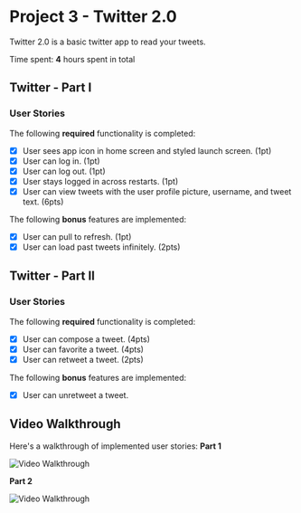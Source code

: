 # Project 3 - Twitter 2.0

Twitter 2.0 is a basic twitter app to read your tweets.

Time spent: **4** hours spent in total

## Twitter - Part I

### User Stories

The following **required** functionality is completed:

- [x] User sees app icon in home screen and styled launch screen. (1pt)
- [x] User can log in. (1pt)
- [x] User can log out. (1pt)
- [x] User stays logged in across restarts. (1pt)
- [x] User can view tweets with the user profile picture, username, and tweet text. (6pts)

The following **bonus** features are implemented:

- [x] User can pull to refresh. (1pt)
- [x] User can load past tweets infinitely. (2pts)

## Twitter - Part II

### User Stories

The following **required** functionality is completed:

- [x] User can compose a tweet. (4pts)
- [x] User can favorite a tweet. (4pts)
- [x] User can retweet a tweet. (2pts)

The following **bonus** features are implemented:

- [x] User can unretweet a tweet.

## Video Walkthrough

Here's a walkthrough of implemented user stories:
****Part 1****

<img src='https://recordit.co/8nEbmTyhQi.gif' title='Video Walkthrough' width='' alt='Video Walkthrough' />

****Part 2****

<img src='https://recordit.co/5xA4qJr20s.gif' title='Video Walkthrough' width='' alt='Video Walkthrough' />
